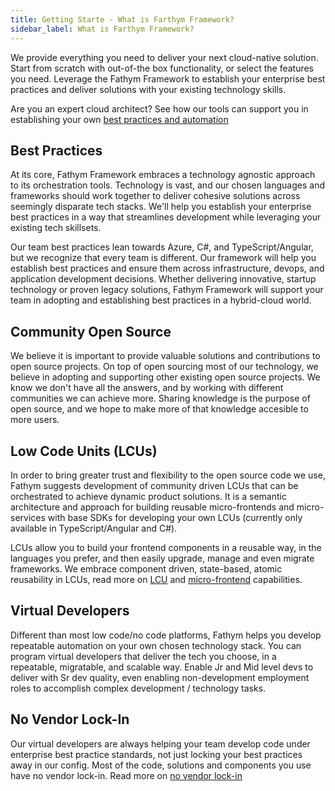 ```yaml
---
title: Getting Starte - What is Farthym Framework?
sidebar_label: What is Farthym Framework?
---
```


We provide everything you need to deliver your next cloud-native solution.  Start from scratch with out-of-the box functionality, or select the features you need.  Leverage the Fathym Framework to establish your enterprise best practices and deliver solutions with your existing technology skills.

Are you an expert cloud architect?  See how our tools can support you in establishing your own [best practices and automation](developers/infrastructure)

## Best Practices

At its core, Fathym Framework embraces a technology agnostic approach to its orchestration tools.  Technology is vast, and our chosen languages and frameworks should work together to deliver cohesive solutions across seemingly disparate tech stacks.  We'll help you establish your enterprise best practices in a way that streamlines development while leveraging your existing tech skillsets.  

Our team best practices lean towards Azure, C#, and TypeScript/Angular, but we recognize that every team is different.  Our framework will help you establish best practices and ensure them across infrastructure, devops, and application development decisions.  Whether delivering innovative, startup technology or proven legacy solutions, Fathym Framework will support your team in adopting and establishing best practices in a hybrid-cloud world.

## Community Open Source

We believe it is important to provide valuable solutions and contributions to open source projects.  On top of open sourcing most of our technology, we believe in adopting and supporting other existing open source projects.  We know we don't have all the answers, and by working with different communities we can achieve more.  Sharing knowledge is the purpose of open source, and we hope to make more of that knowledge accesible to more users.

## Low Code Units (LCUs)

In order to bring greater trust and flexibility to the open source code we use, Fathym suggests development of community driven LCUs that can be orchestrated to achieve dynamic product solutions.  It is a semantic architecture and approach for building reusable micro-frontends and micro-services with base SDKs for developing your own LCUs (currently only available in TypeScript/Angular and C#).

LCUs allow you to build your frontend components in a reusable way, in the languages you prefer, and then easily upgrade, manage and even migrate frameworks.  We embrace component driven, state-based, atomic reusability in LCUs, read more on [LCU](developers/applications/low-code-units) and [micro-frontend](developers/applications/micro-frontends) capabilities.

## Virtual Developers

Different than most low code/no code platforms, Fathym helps you develop repeatable automation on your own chosen technology stack.  You can program virtual developers that deliver the tech you choose, in a repeatable, migratable, and scalable way.  Enable Jr and Mid level devs to deliver with Sr dev quality, even enabling non-development employment roles to accomplish complex development / technology tasks.

## No Vendor Lock-In

Our virtual developers are always helping your team develop code under enterprise best practice standards, not just locking your best practices away in our config.  Most of the code, solutions and components you use have no vendor lock-in.  Read more on [no vendor lock-in](developers/no-vendor-lock-in)
